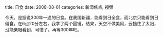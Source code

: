 title: 日食
date: 2008-08-01
categories: 新闻焦点, 视频

今天，是据说300年一遇的日食。在我国新疆，能看到日全食，而北京只能看到日偏食。在6点20分左右，我拿了两个墨镜，结果，天空不做美阿，云挡住了太阳，没能亲眼看到，可惜了。再等300年吧。

